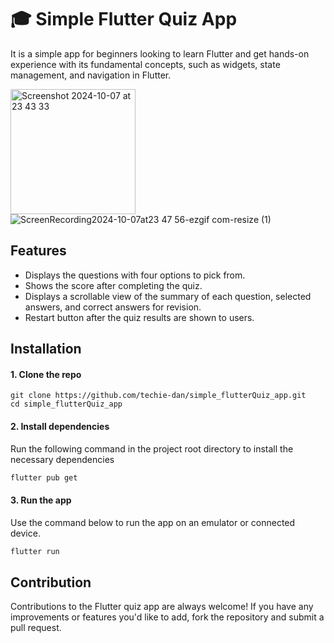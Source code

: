 # 🎓 Simple Flutter Quiz App

It is a simple app for beginners looking to learn Flutter and get hands-on experience with its fundamental concepts, such as widgets, state management, and navigation in Flutter.

<img width="200" alt="Screenshot 2024-10-07 at 23 43 33" src="https://github.com/user-attachments/assets/c9b58ba3-d6a8-4f59-a2a4-56166c3374d9"> ![ScreenRecording2024-10-07at23 47 56-ezgif com-resize (1)](https://github.com/user-attachments/assets/0c106715-1b67-4022-ab8b-2df554c70954)

## Features
- Displays the questions with four options to pick from.
- Shows the score after completing the quiz.
- Displays a scrollable view of the summary of each question, selected answers, and correct answers for revision.
- Restart button after the quiz results are shown to users.

## Installation

#### 1. Clone the repo
```
git clone https://github.com/techie-dan/simple_flutterQuiz_app.git
cd simple_flutterQuiz_app
```

#### 2. Install dependencies

Run the following command in the project root directory to install the necessary dependencies

```bash
flutter pub get
```

#### 3. Run the app

Use the command below to run the app on an emulator or connected device.

```bash
flutter run
```
## Contribution

Contributions to the Flutter quiz app are always welcome! If you have any improvements or features you'd like to add, fork the repository and submit a pull request.

